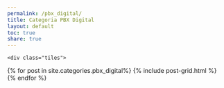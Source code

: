 ```yaml
---
permalink: /pbx_digital/
title: Categoria PBX Digital
layout: default
toc: true
share: true
---
```

    <div class="tiles">
{% for post in site.categories.pbx_digital%}
   {% include post-grid.html %}
{% endfor %}
      </div>

